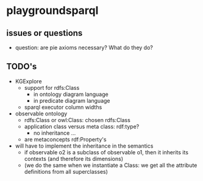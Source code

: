 # playgroundsparql

## issues or questions

- question: are pie axioms necessary? What do they do?

## TODO's

- KGExplore
  - support for rdfs:Class
    - in ontology diagram language
    - in predicate diagram language
  - sparql executor column widths
- observable ontology
  - rdfs:Class or owl:Class: chosen rdfs:Class
  - application class versus meta class: rdf:type?
    - no inheritance ...
  - are metaconcepts rdf:Property's  
- will have to implement the inheritance in the semantics
  - if observable o2 is a subclass of observable o1, then it inherits its contexts (and therefore its dimensions)
  - (we do the same when we instantiate a Class: we get all the attribute definitions from all superclasses)
